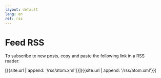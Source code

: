 ```yaml
---
layout: default
lang: en
ref: rss
---
```

# Feed RSS

To subscribe to new posts, copy and paste the following link in a RSS reader:

[{{site.url | append: '/rss/atom.xml'}}]({{site.url | append: '/rss/atom.xml'}})